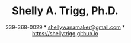 ---
layout: page
title: Shelly A. Trigg, Ph.D.
subtitle: 339-368-0029 * shellywanamaker@gmail.com * https://shellytrigg.github.io
---